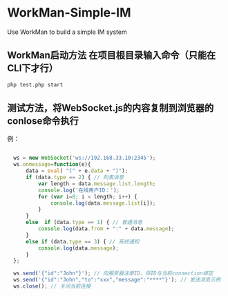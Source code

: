 # WorkMan-Simple-IM
Use WorkMan to build a simple IM system

## WorkMan启动方法 在项目根目录输入命令（只能在CLI下才行）
```bash
php test.php start
```
## 测试方法，将WebSocket.js的内容复制到浏览器的conlose命令执行
例：
```javascript

  ws = new WebSocket('ws://192.168.33.10:2345');
  ws.onmessage=function(e){
      data = eval( "(" + e.data + ")");
      if (data.type == 2) { // 列表消息
          var length = data.message.list.length;
          console.log('在线用户ID：');
          for (var i=0; i < length; i++) {
              console.log(data.message.list[i]);
          }
      }
      else  if (data.type == 1) { // 普通消息
          console.log(data.from + ":" + data.message);
      }
      else if (data.type == 3) { // 系统通知
          console.log(data.message);
      }
  };  

  ws.send('{"id":"John"}'); // 向服务器注册ID，将ID与当前connection绑定
  ws.send('{"id":"John","to":"xxx","message":"****"}'); // 发送消息示例
  ws.close(); // 关闭当前连接
```
